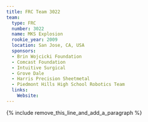 ```yaml
---
title: FRC Team 3022
team:
  type: FRC
  number: 3022
  name: MKS Explosion
  rookie_year: 2009
  location: San Jose, CA, USA
  sponsors:
  - Brin Wojcicki Foundation
  - Comcast Foundation
  - Intuitive Surgical
  - Grove Dale
  - Harris Precision Sheetmetal
  - Piedmont Hills High School Robotics Team
  links:
    Website:
---
```


{% include remove_this_line_and_add_a_paragraph %}